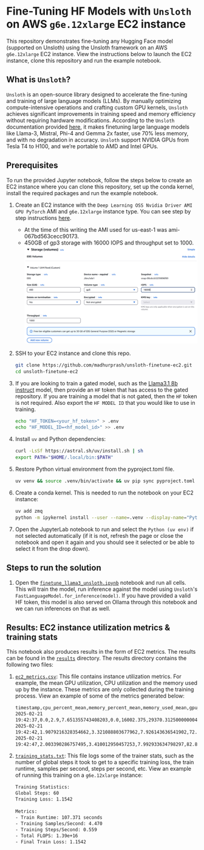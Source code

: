 # Fine-Tuning HF Models with `Unsloth` on AWS `g6e.12xlarge` EC2 instance

This repository demonstrates fine-tuning any Hugging Face model (supported on Unsloth) using the Unsloth framework on an AWS `g6e.12xlarge` EC2 instance. View the instructions below to launch the EC2 instance, clone this repository and run the example notebook.

## What is `Unsloth`?

`Unsloth` is an open-source library designed to accelerate the fine-tuning and training of large language models (LLMs). By manually optimizing compute-intensive operations and crafting custom GPU kernels, `Unsloth` achieves significant improvements in training speed and memory efficiency without requiring hardware modifications. According to the `Unsloth` documentation provided [here](https://docs.unsloth.ai/#:~:text=Unsloth%20makes%20finetuning%20large%20language%20models%20like%20Llama%2D3%2C%20Mistral%2C%20Phi%2D4%20and%20Gemma%202x%20faster%2C%20use%2070%25%20less%20memory%2C%20and%20with%20no%20degradation%20in%20accuracy!), it makes finetuning large language models like Llama-3, Mistral, Phi-4 and Gemma 2x faster, use 70% less memory, and with no degradation in accuracy. `Unsloth` support NVIDIA GPUs from Tesla T4 to H100, and we’re portable to AMD and Intel GPUs.

## Prerequisites

To run the provided Jupyter notebook, follow the steps below to create an EC2 instance where you can clone this repository, set up the conda kernel, install the required packages and run the example notebook.

1. Create an EC2 instance with the `Deep Learning OSS Nvidia Driver AMI GPU PyTorch` AMI and `g6e.12xlarge` instance type. You can see step by step instructions [here](https://aws-samples.github.io/foundation-model-benchmarking-tool/misc/ec2_instance_creation_steps.html).
    - At the time of this writing the AMI used for us-east-1 was ami-067bd563cecc90173.
    - 450GB of gp3 storage with 16000 IOPS and throughput set to 1000.
    ![ec2-storage](images/ec2-storage-config.png)

1. SSH to your EC2 instance and clone this repo.

    ```bash
    git clone https://github.com/madhurprash/unsloth-finetune-ec2.git
    cd unsloth-finetune-ec2
    ```

1. If you are looking to train a gated model, such as the [Llama3.1 8b instruct](https://huggingface.co/meta-llama/Llama-3.1-8B-Instruct) model, then provide an `HF` token that has access to the gated repository. If you are training a model that is not gated, then the `HF` token is not required. Also export the `HF MODEL ID` that you would like to use in training. 

    ```bash
    echo "HF_TOKEN=<your_hf_token>" > .env
    echo "HF_MODEL_ID=<hf_model_id>" >> .env
    ```

1. Install `uv` and Python dependencies:

    ```bash
    curl -LsSf https://astral.sh/uv/install.sh | sh
    export PATH="$HOME/.local/bin:$PATH"
    ```

1. Restore Python virtual environment from the pyproject.toml file.

    ```bash
    uv venv && source .venv/bin/activate && uv pip sync pyproject.toml
    ```

1. Create a conda kernel. This is needed to run the notebook on your EC2 instance:

    ```bash
    uv add zmq
    python -m ipykernel install --user --name=.venv --display-name="Python (uv env)"
    ```

1. Open the JupyterLab notebook to run and select the `Python (uv env)` if not selected automatically (if it is not, refresh the page or close the notebook and open it again and you should see it selected or be able to select it from the drop down).

## Steps to run the solution

1. Open the [`finetune_llama3_unsloth.ipynb`](finetune_llama3_unsloth.ipynb) notebook and run all cells. This will train the model, run inference against the model using `Unsloth`'s `FastLanguageModel.for_inference(model)`. If you have provided a valid HF token, this model is also served on Ollama through this notebook and we can run inferences on that as well.

## Results: EC2 instance utilization metrics & training stats

This notebook also produces results in the form of EC2 metrics. The results can be found in the [`results`](results) directory. The results directory contains the following two files:

1. [`ec2_metrics.csv`](results/ec2_metrics.csv): This file contains instance utilization metrics. For example, the mean GPU utilization, CPU utilization and the memory used up by the instance. These metrics are only collected during the training process. View an example of some of the metrics generated below:

    ```{.csv}
    timestamp,cpu_percent_mean,memory_percent_mean,memory_used_mean,gpu_utilization_mean,gpu_memory_used_mean,gpu_memory_free_mean,gpu_memory_total_mean
    2025-02-21 19:42:37,0.0,2.9,7.651355743408203,0.0,16002.375,29370.312500000004,46068.0
    2025-02-21 19:42:42,1.9079216328354662,3.321088803677962,7.926143636541902,72.13185182101137,16602.57081138804,28770.116622093094,46068.0
    2025-02-21 19:42:47,2.003390286757495,3.410012950457253,7.992933634798297,82.83819711742942,16809.281850116146,28563.40561512593,46068.0
    ```

1. [`training_stats.txt`](results/training_stats.txt): This file logs some of the trainer stats, such as the number of global steps it took to get to a specific training loss, the train runtime, samples per second, steps per second, etc. View an example of running this training on a `g6e.12xlarge` instance:

    ```{.txt}
    Training Statistics:
    Global Steps: 60
    Training Loss: 1.1542

    Metrics:
    - Train Runtime: 107.371 seconds
    - Training Samples/Second: 4.470
    - Training Steps/Second: 0.559
    - Total FLOPS: 1.39e+16
    - Final Train Loss: 1.1542
    ```

